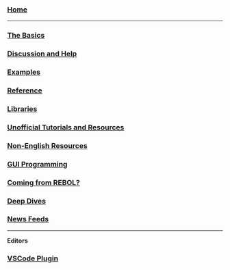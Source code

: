 ### [Home](https://github.com/red/red/wiki)

***

### [The Basics](https://github.com/red/red/wiki/The-Basics)

### [Discussion and Help](https://github.com/red/red/wiki/Discussion-and-Help)

### [Examples](https://github.com/red/red/wiki/Examples)

### [Reference](https://github.com/red/red/wiki/Reference)

### [Libraries](https://github.com/red/red/wiki/Libraries)

### [Unofficial Tutorials and Resources](https://github.com/red/red/wiki/%5BLINKS%5D-Unofficial-Tutorials-and-Resources)

### [Non-English Resources](https://github.com/red/red/wiki/%5BLINKS%5D-Non-English-Resources)

### [GUI Programming](https://github.com/red/red/wiki/%5BLINKS%5D-GUI-Programming)

### [Coming from REBOL?](https://github.com/red/red/wiki/%5BLINKS%5D-Coming-from-REBOL)

### [Deep Dives](https://github.com/red/red/wiki/%5BLINKS%5D-Deep-Dives)

### [News Feeds](https://github.com/red/red/wiki/News-Feeds)
***
**Editors**
### [VSCode Plugin](https://github.com/red/red/wiki/Visual-Studio-Code-Plugin)

